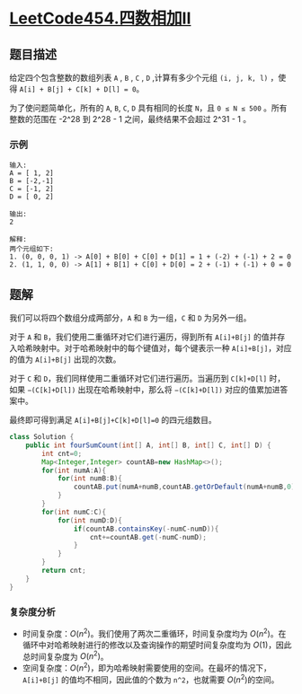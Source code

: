 # [LeetCode454.四数相加II](https://leetcode-cn.com/problems/4sum-ii/)
## 题目描述
给定四个包含整数的数组列表 `A` , `B` , `C` , `D` ,计算有多少个元组 `(i, j, k, l)` ，使得 `A[i] + B[j] + C[k] + D[l] = 0`。

为了使问题简单化，所有的 `A`, `B`, `C`, `D` 具有相同的长度 `N`，且 `0 ≤ N ≤ 500` 。所有整数的范围在 -2^28 到 2^28 - 1 之间，最终结果不会超过 2^31 - 1 。

### 示例
```
输入:
A = [ 1, 2]
B = [-2,-1]
C = [-1, 2]
D = [ 0, 2]

输出:
2

解释:
两个元组如下:
1. (0, 0, 0, 1) -> A[0] + B[0] + C[0] + D[1] = 1 + (-2) + (-1) + 2 = 0
2. (1, 1, 0, 0) -> A[1] + B[1] + C[0] + D[0] = 2 + (-1) + (-1) + 0 = 0
```
## 题解
我们可以将四个数组分成两部分，`A` 和 `B` 为一组，`C` 和 `D` 为另外一组。

对于 `A` 和 `B`，我们使用二重循环对它们进行遍历，得到所有 `A[i]+B[j]` 的值并存入哈希映射中。对于哈希映射中的每个键值对，每个键表示一种 `A[i]+B[j]`，对应的值为 `A[i]+B[j]` 出现的次数。

对于 `C` 和 `D`，我们同样使用二重循环对它们进行遍历。当遍历到 `C[k]+D[l]` 时，如果 `−(C[k]+D[l])` 出现在哈希映射中，那么将 `−(C[k]+D[l])` 对应的值累加进答案中。

最终即可得到满足 `A[i]+B[j]+C[k]+D[l]=0` 的四元组数目。

```java
class Solution {
    public int fourSumCount(int[] A, int[] B, int[] C, int[] D) {
        int cnt=0;
        Map<Integer,Integer> countAB=new HashMap<>();
        for(int numA:A){
            for(int numB:B){
                countAB.put(numA+numB,countAB.getOrDefault(numA+numB,0)+1);
            }
        }
        for(int numC:C){
            for(int numD:D){
                if(countAB.containsKey(-numC-numD)){
                    cnt+=countAB.get(-numC-numD);
                }
            }
        }
        return cnt;
    }
}
```
### 复杂度分析
- 时间复杂度：$O(n^2)$。我们使用了两次二重循环，时间复杂度均为 $O(n^2)$。在循环中对哈希映射进行的修改以及查询操作的期望时间复杂度均为 $O(1)$，因此总时间复杂度为 $O(n^2)$。
- 空间复杂度：$O(n^2)$，即为哈希映射需要使用的空间。在最坏的情况下，`A[i]+B[j]` 的值均不相同，因此值的个数为 `n^2`，也就需要 $O(n^2)$的空间。
